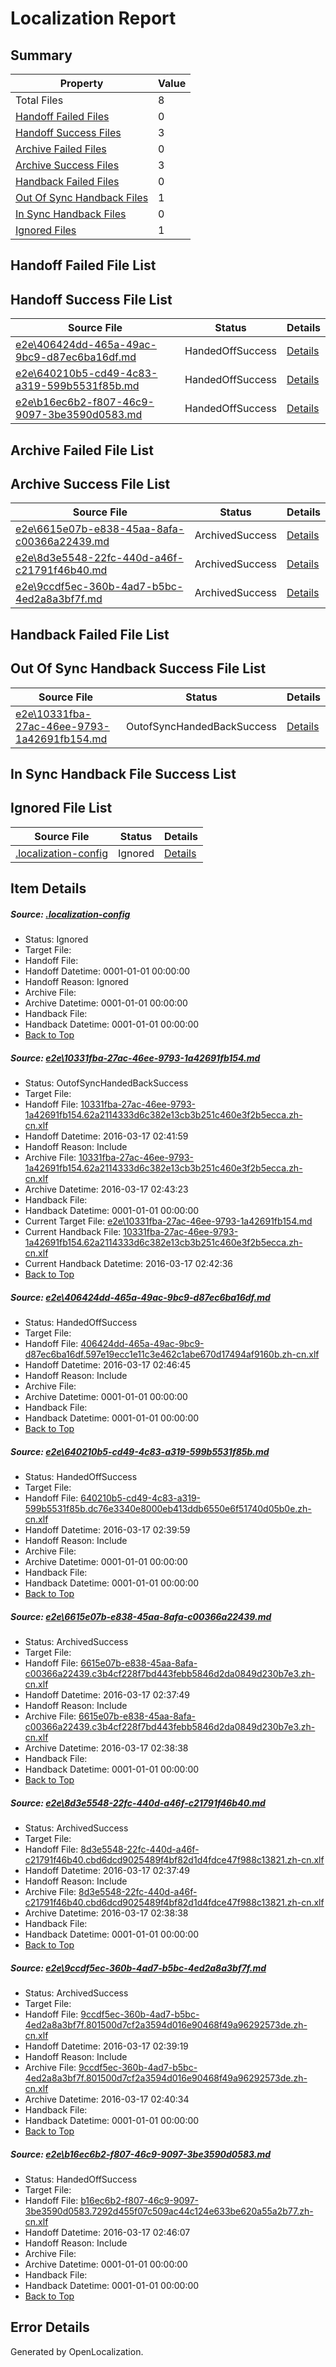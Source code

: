 # <a name='report-top'></a> Localization Report

## Summary
 Property | Value 
 -------- | ----- 
 Total Files | 8
[ Handoff Failed Files ](#handoff-failed-list)| 0
[ Handoff Success Files ](#handoff-success-list)| 3
[ Archive Failed Files ](#archive-failed-list)| 0
[ Archive Success Files ](#archive-success-list)| 3
[ Handback Failed Files ](#handback-failed-list)| 0
[ Out Of Sync Handback Files ](#outofsync-handback-success-list)| 1
[ In Sync Handback Files ](#insync-handback-success-list)| 0
[ Ignored Files ](#ignored-list)| 1

## <a name='handoff-failed-list'></a> Handoff Failed File List

## <a name='handoff-success-list'></a> Handoff Success File List
 Source File | Status | Details 
 ----------- | ------ | ------- 
 [e2e\406424dd-465a-49ac-9bc9-d87ec6ba16df.md](https://github.com/OpenLocalizationTest/oltest/blob/403561afb27368bbf4772b757b019c21ca9679d6/e2e/406424dd-465a-49ac-9bc9-d87ec6ba16df.md) | HandedOffSuccess | [Details](#02c92487f2548a1a3e5fc2ded04a362dd57f8b602)
 [e2e\640210b5-cd49-4c83-a319-599b5531f85b.md](https://github.com/OpenLocalizationTest/oltest/blob/7182e75b1d010fa17098c06b59b7b46a925eb650/e2e/640210b5-cd49-4c83-a319-599b5531f85b.md) | HandedOffSuccess | [Details](#061abe61cee8692821d40bc76e3c908596df6c883)
 [e2e\b16ec6b2-f807-46c9-9097-3be3590d0583.md](https://github.com/OpenLocalizationTest/oltest/blob/69973f0753e5be49ad3832f5a8ef31c9a6386c4b/e2e/b16ec6b2-f807-46c9-9097-3be3590d0583.md) | HandedOffSuccess | [Details](#0db716d628f0c85ead4ef7c84637e1601478b61a7)

## <a name='archive-failed-list'></a> Archive Failed File List

## <a name='archive-success-list'></a> Archive Success File List
 Source File | Status | Details 
 ----------- | ------ | ------- 
 [e2e\6615e07b-e838-45aa-8afa-c00366a22439.md](https://github.com/OpenLocalizationTest/oltest/blob/53e8089d505fd25016b8951880bd1356738fafa4/e2e/6615e07b-e838-45aa-8afa-c00366a22439.md) | ArchivedSuccess | [Details](#4b2c23d01fc603515cd59f2e942ea9ced02e83134)
 [e2e\8d3e5548-22fc-440d-a46f-c21791f46b40.md](https://github.com/OpenLocalizationTest/oltest/blob/53e8089d505fd25016b8951880bd1356738fafa4/e2e/8d3e5548-22fc-440d-a46f-c21791f46b40.md) | ArchivedSuccess | [Details](#d628637ae55f9b7ab34bff7e96c7309793ec59975)
 [e2e\9ccdf5ec-360b-4ad7-b5bc-4ed2a8a3bf7f.md](https://github.com/OpenLocalizationTest/oltest/blob/eedaccc3f9ed48384bc3f9bead3acd95ed699df5/e2e/9ccdf5ec-360b-4ad7-b5bc-4ed2a8a3bf7f.md) | ArchivedSuccess | [Details](#31c79b916316592c630822addb49b7b7a89fe69e6)

## <a name='handback-failed-list'></a> Handback Failed File List

## <a name='outofsync-handback-success-list'></a> Out Of Sync Handback Success File List
 Source File | Status | Details 
 ----------- | ------ | ------- 
 [e2e\10331fba-27ac-46ee-9793-1a42691fb154.md](https://github.com/OpenLocalizationTest/oltest/blob/512716f1922cca79adf8bf5c772ca61e9d66fa82/e2e/10331fba-27ac-46ee-9793-1a42691fb154.md) | OutofSyncHandedBackSuccess | [Details](#d992b0e8ae1b97e61c872f1132a1fe8774508e2f1)

## <a name='insync-handback-success-list'></a> In Sync Handback File Success List

## <a name='ignored-list'></a> Ignored File List
 Source File | Status | Details 
 ----------- | ------ | ------- 
 [.localization-config](https://github.com/OpenLocalizationTest/oltest/blob/403561afb27368bbf4772b757b019c21ca9679d6/.localization-config) | Ignored | [Details](#66aca4b1c2f43b14ec41e0e427345df94af1d5e10)

## Item Details
##### <a name='66aca4b1c2f43b14ec41e0e427345df94af1d5e10'></a> Source: [.localization-config](https://github.com/OpenLocalizationTest/oltest/blob/403561afb27368bbf4772b757b019c21ca9679d6/.localization-config)
* Status: Ignored
* Target File: 
* Handoff File: 
* Handoff Datetime: 0001-01-01 00:00:00
* Handoff Reason: Ignored
* Archive File: 
* Archive Datetime: 0001-01-01 00:00:00
* Handback File: 
* Handback Datetime: 0001-01-01 00:00:00
* [Back to Top](#report-top)

##### <a name='d992b0e8ae1b97e61c872f1132a1fe8774508e2f1'></a> Source: [e2e\10331fba-27ac-46ee-9793-1a42691fb154.md](https://github.com/OpenLocalizationTest/oltest/blob/512716f1922cca79adf8bf5c772ca61e9d66fa82/e2e/10331fba-27ac-46ee-9793-1a42691fb154.md)
* Status: OutofSyncHandedBackSuccess
* Target File: 
* Handoff File: [10331fba-27ac-46ee-9793-1a42691fb154.62a2114333d6c382e13cb3b251c460e3f2b5ecca.zh-cn.xlf](https://github.com/OpenLocalizationTestOrg/olhandoff/blob/22e136d4f16d20c5335e72016d3e12fcde794f22/ol-handoff/OpenLocalizationTestOrg/oltest.zh-cn/xinjiang/ht/10331fba-27ac-46ee-9793-1a42691fb154.62a2114333d6c382e13cb3b251c460e3f2b5ecca.zh-cn.xlf)
* Handoff Datetime: 2016-03-17 02:41:59
* Handoff Reason: Include
* Archive File: [10331fba-27ac-46ee-9793-1a42691fb154.62a2114333d6c382e13cb3b251c460e3f2b5ecca.zh-cn.xlf](https://github.com/OpenLocalizationTestOrg/olhandoff/blob/c5c36487e21bfedaebd2fa770291b8e955245894/ol-handoff/OpenLocalizationTestOrg/oltest.zh-cn/xinjiang/ht/archive/10331fba-27ac-46ee-9793-1a42691fb154.62a2114333d6c382e13cb3b251c460e3f2b5ecca.zh-cn.xlf)
* Archive Datetime: 2016-03-17 02:43:23
* Handback File: 
* Handback Datetime: 0001-01-01 00:00:00
* Current Target File: [e2e\10331fba-27ac-46ee-9793-1a42691fb154.md](https://github.com/OpenLocalizationTestOrg/oltest.zh-cn/blob/f4e6901d84a4fe5b1ff2af5ca4b0e0ff5ca6b78a/e2e/10331fba-27ac-46ee-9793-1a42691fb154.md)
* Current Handback File: [10331fba-27ac-46ee-9793-1a42691fb154.62a2114333d6c382e13cb3b251c460e3f2b5ecca.zh-cn.xlf](https://github.com/OpenLocalizationTestOrg/olhandback/blob/e74d95db30857672e5ed514fe93e5a7f1dab52ef/ol-handback/OpenLocalizationTestOrg/oltest.zh-cn/xinjiang/ht/10331fba-27ac-46ee-9793-1a42691fb154.62a2114333d6c382e13cb3b251c460e3f2b5ecca.zh-cn.xlf)
* Current Handback Datetime: 2016-03-17 02:42:36
* [Back to Top](#report-top)

##### <a name='02c92487f2548a1a3e5fc2ded04a362dd57f8b602'></a> Source: [e2e\406424dd-465a-49ac-9bc9-d87ec6ba16df.md](https://github.com/OpenLocalizationTest/oltest/blob/403561afb27368bbf4772b757b019c21ca9679d6/e2e/406424dd-465a-49ac-9bc9-d87ec6ba16df.md)
* Status: HandedOffSuccess
* Target File: 
* Handoff File: [406424dd-465a-49ac-9bc9-d87ec6ba16df.597e19ecc1e11c3e462c1abe670d17494af9160b.zh-cn.xlf](https://github.com/OpenLocalizationTestOrg/olhandoff/blob/5c43923838b76756029b79aeda58b8800000bae7/ol-handoff/OpenLocalizationTestOrg/oltest.zh-cn/xinjiang/ht/406424dd-465a-49ac-9bc9-d87ec6ba16df.597e19ecc1e11c3e462c1abe670d17494af9160b.zh-cn.xlf)
* Handoff Datetime: 2016-03-17 02:46:45
* Handoff Reason: Include
* Archive File: 
* Archive Datetime: 0001-01-01 00:00:00
* Handback File: 
* Handback Datetime: 0001-01-01 00:00:00
* [Back to Top](#report-top)

##### <a name='061abe61cee8692821d40bc76e3c908596df6c883'></a> Source: [e2e\640210b5-cd49-4c83-a319-599b5531f85b.md](https://github.com/OpenLocalizationTest/oltest/blob/7182e75b1d010fa17098c06b59b7b46a925eb650/e2e/640210b5-cd49-4c83-a319-599b5531f85b.md)
* Status: HandedOffSuccess
* Target File: 
* Handoff File: [640210b5-cd49-4c83-a319-599b5531f85b.dc76e3340e8000eb413ddb6550e6f51740d05b0e.zh-cn.xlf](https://github.com/OpenLocalizationTestOrg/olhandoff/blob/65585234d44552e9e4ccb6bad4d90cf32993bc7b/ol-handoff/OpenLocalizationTestOrg/oltest.zh-cn/xinjiang/ht/640210b5-cd49-4c83-a319-599b5531f85b.dc76e3340e8000eb413ddb6550e6f51740d05b0e.zh-cn.xlf)
* Handoff Datetime: 2016-03-17 02:39:59
* Handoff Reason: Include
* Archive File: 
* Archive Datetime: 0001-01-01 00:00:00
* Handback File: 
* Handback Datetime: 0001-01-01 00:00:00
* [Back to Top](#report-top)

##### <a name='4b2c23d01fc603515cd59f2e942ea9ced02e83134'></a> Source: [e2e\6615e07b-e838-45aa-8afa-c00366a22439.md](https://github.com/OpenLocalizationTest/oltest/blob/53e8089d505fd25016b8951880bd1356738fafa4/e2e/6615e07b-e838-45aa-8afa-c00366a22439.md)
* Status: ArchivedSuccess
* Target File: 
* Handoff File: [6615e07b-e838-45aa-8afa-c00366a22439.c3b4cf228f7bd443febb5846d2da0849d230b7e3.zh-cn.xlf](https://github.com/OpenLocalizationTestOrg/olhandoff/blob/5944faaf2a612d6f3b080b3c184017f740add567/ol-handoff/OpenLocalizationTestOrg/oltest.zh-cn/xinjiang/ht/6615e07b-e838-45aa-8afa-c00366a22439.c3b4cf228f7bd443febb5846d2da0849d230b7e3.zh-cn.xlf)
* Handoff Datetime: 2016-03-17 02:37:49
* Handoff Reason: Include
* Archive File: [6615e07b-e838-45aa-8afa-c00366a22439.c3b4cf228f7bd443febb5846d2da0849d230b7e3.zh-cn.xlf](https://github.com/OpenLocalizationTestOrg/olhandoff/blob/0fde14409a607f818dd7aaaea148be2790a21d50/ol-handoff/OpenLocalizationTestOrg/oltest.zh-cn/xinjiang/ht/archive/6615e07b-e838-45aa-8afa-c00366a22439.c3b4cf228f7bd443febb5846d2da0849d230b7e3.zh-cn.xlf)
* Archive Datetime: 2016-03-17 02:38:38
* Handback File: 
* Handback Datetime: 0001-01-01 00:00:00
* [Back to Top](#report-top)

##### <a name='d628637ae55f9b7ab34bff7e96c7309793ec59975'></a> Source: [e2e\8d3e5548-22fc-440d-a46f-c21791f46b40.md](https://github.com/OpenLocalizationTest/oltest/blob/53e8089d505fd25016b8951880bd1356738fafa4/e2e/8d3e5548-22fc-440d-a46f-c21791f46b40.md)
* Status: ArchivedSuccess
* Target File: 
* Handoff File: [8d3e5548-22fc-440d-a46f-c21791f46b40.cbd6dcd9025489f4bf82d1d4fdce47f988c13821.zh-cn.xlf](https://github.com/OpenLocalizationTestOrg/olhandoff/blob/5944faaf2a612d6f3b080b3c184017f740add567/ol-handoff/OpenLocalizationTestOrg/oltest.zh-cn/xinjiang/ht/8d3e5548-22fc-440d-a46f-c21791f46b40.cbd6dcd9025489f4bf82d1d4fdce47f988c13821.zh-cn.xlf)
* Handoff Datetime: 2016-03-17 02:37:49
* Handoff Reason: Include
* Archive File: [8d3e5548-22fc-440d-a46f-c21791f46b40.cbd6dcd9025489f4bf82d1d4fdce47f988c13821.zh-cn.xlf](https://github.com/OpenLocalizationTestOrg/olhandoff/blob/0fde14409a607f818dd7aaaea148be2790a21d50/ol-handoff/OpenLocalizationTestOrg/oltest.zh-cn/xinjiang/ht/archive/8d3e5548-22fc-440d-a46f-c21791f46b40.cbd6dcd9025489f4bf82d1d4fdce47f988c13821.zh-cn.xlf)
* Archive Datetime: 2016-03-17 02:38:38
* Handback File: 
* Handback Datetime: 0001-01-01 00:00:00
* [Back to Top](#report-top)

##### <a name='31c79b916316592c630822addb49b7b7a89fe69e6'></a> Source: [e2e\9ccdf5ec-360b-4ad7-b5bc-4ed2a8a3bf7f.md](https://github.com/OpenLocalizationTest/oltest/blob/eedaccc3f9ed48384bc3f9bead3acd95ed699df5/e2e/9ccdf5ec-360b-4ad7-b5bc-4ed2a8a3bf7f.md)
* Status: ArchivedSuccess
* Target File: 
* Handoff File: [9ccdf5ec-360b-4ad7-b5bc-4ed2a8a3bf7f.801500d7cf2a3594d016e90468f49a96292573de.zh-cn.xlf](https://github.com/OpenLocalizationTestOrg/olhandoff/blob/343b6265095613bd1858741863afec4334d185cd/ol-handoff/OpenLocalizationTestOrg/oltest.zh-cn/xinjiang/ht/9ccdf5ec-360b-4ad7-b5bc-4ed2a8a3bf7f.801500d7cf2a3594d016e90468f49a96292573de.zh-cn.xlf)
* Handoff Datetime: 2016-03-17 02:39:19
* Handoff Reason: Include
* Archive File: [9ccdf5ec-360b-4ad7-b5bc-4ed2a8a3bf7f.801500d7cf2a3594d016e90468f49a96292573de.zh-cn.xlf](https://github.com/OpenLocalizationTestOrg/olhandoff/blob/5b53df38d03604a601d0a7d0ef89698f1dc67a03/ol-handoff/OpenLocalizationTestOrg/oltest.zh-cn/xinjiang/ht/archive/9ccdf5ec-360b-4ad7-b5bc-4ed2a8a3bf7f.801500d7cf2a3594d016e90468f49a96292573de.zh-cn.xlf)
* Archive Datetime: 2016-03-17 02:40:34
* Handback File: 
* Handback Datetime: 0001-01-01 00:00:00
* [Back to Top](#report-top)

##### <a name='0db716d628f0c85ead4ef7c84637e1601478b61a7'></a> Source: [e2e\b16ec6b2-f807-46c9-9097-3be3590d0583.md](https://github.com/OpenLocalizationTest/oltest/blob/69973f0753e5be49ad3832f5a8ef31c9a6386c4b/e2e/b16ec6b2-f807-46c9-9097-3be3590d0583.md)
* Status: HandedOffSuccess
* Target File: 
* Handoff File: [b16ec6b2-f807-46c9-9097-3be3590d0583.7292d455f07c509ac44c124e633be620a55a2b77.zh-cn.xlf](https://github.com/OpenLocalizationTestOrg/olhandoff/blob/70d211673e5bc489e024e3856d0ab8fdfada6a48/ol-handoff/OpenLocalizationTestOrg/oltest.zh-cn/xinjiang/ht/b16ec6b2-f807-46c9-9097-3be3590d0583.7292d455f07c509ac44c124e633be620a55a2b77.zh-cn.xlf)
* Handoff Datetime: 2016-03-17 02:46:07
* Handoff Reason: Include
* Archive File: 
* Archive Datetime: 0001-01-01 00:00:00
* Handback File: 
* Handback Datetime: 0001-01-01 00:00:00
* [Back to Top](#report-top)


## Error Details

Generated by OpenLocalization.
